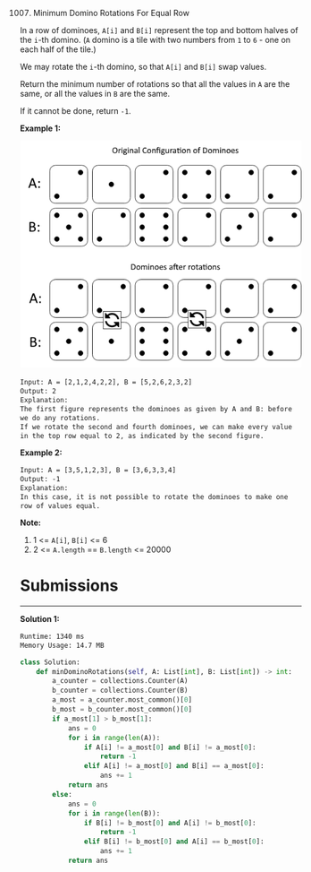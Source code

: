 1007. Minimum Domino Rotations For Equal Row

In a row of dominoes, `A[i]` and `B[i]` represent the top and bottom halves of the `i`-th domino.  (`A` domino is a tile with two numbers from `1` to `6` - one on each half of the tile.)

We may rotate the `i`-th domino, so that `A[i]` and `B[i]` swap values.

Return the minimum number of rotations so that all the values in `A` are the same, or all the values in `B` are the same.

If it cannot be done, return `-1`.

**Example 1:**

![1007_domino](img/1007_domino.png)

```
Input: A = [2,1,2,4,2,2], B = [5,2,6,2,3,2]
Output: 2
Explanation: 
The first figure represents the dominoes as given by A and B: before we do any rotations.
If we rotate the second and fourth dominoes, we can make every value in the top row equal to 2, as indicated by the second figure.
```

**Example 2:**
```
Input: A = [3,5,1,2,3], B = [3,6,3,3,4]
Output: -1
Explanation: 
In this case, it is not possible to rotate the dominoes to make one row of values equal.
``` 

**Note:**

1. 1 <= `A[i]`, `B[i]` <= 6
1. 2 <= `A.length` == `B.length` <= 20000

# Submissions
---
**Solution 1:**
```
Runtime: 1340 ms
Memory Usage: 14.7 MB
```
```python
class Solution:
    def minDominoRotations(self, A: List[int], B: List[int]) -> int:
        a_counter = collections.Counter(A)
        b_counter = collections.Counter(B)
        a_most = a_counter.most_common()[0]
        b_most = b_counter.most_common()[0]
        if a_most[1] > b_most[1]:
            ans = 0
            for i in range(len(A)):
                if A[i] != a_most[0] and B[i] != a_most[0]:
                    return -1
                elif A[i] != a_most[0] and B[i] == a_most[0]:
                    ans += 1
            return ans
        else:
            ans = 0
            for i in range(len(B)):
                if B[i] != b_most[0] and A[i] != b_most[0]:
                    return -1
                elif B[i] != b_most[0] and A[i] == b_most[0]:
                    ans += 1
            return ans
```